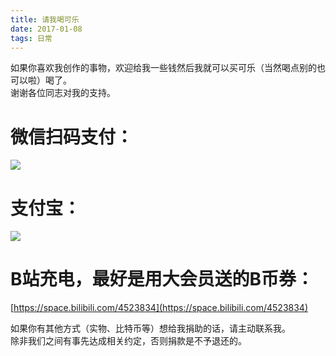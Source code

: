 ```yaml
---
title: 请我喝可乐
date: 2017-01-08 
tags: 日常
---
```


如果你喜欢我创作的事物，欢迎给我一些钱然后我就可以买可乐（当然喝点别的也可以啦）喝了。  
谢谢各位同志对我的支持。  

# 微信扫码支付：  
![](/images/wx.jpg)   
# 支付宝：  
[![](/images/zfb.jpg)](HTTPS://QR.ALIPAY.COM/FKX06012TLI0DHWAL1QDD6)  
# B站充电，最好是用大会员送的B币券：
[https://space.bilibili.com/4523834](https://space.bilibili.com/4523834)   


如果你有其他方式（实物、比特币等）想给我捐助的话，请主动联系我。  
除非我们之间有事先达成相关约定，否则捐款是不予退还的。  
